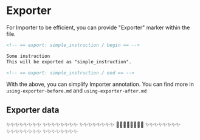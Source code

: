 # Exporter

For Importer to be efficient, you can provide "Exporter" marker within the file.

```markdown
<!-- == export: simple_instruction / begin == -->

Some instruction
This will be exported as "simple_instruction".

<!-- == export: simple_instruction / end == -->
```

With the above, you can simplify Importer annotation. You can find more in `using-exporter-before.md` and `using-exporter-after.md`

## Exporter data

<!-- == export: test_exporter / begin == -->

✨✨✨✨✨✨✨✨
✨✨✨✨✨✨✨✨
✨✨✨✨✨✨✨✨
🚀🚀🚀🚀🚀🚀🚀🚀
✨✨✨✨✨✨✨✨
✨✨✨✨✨✨✨✨
✨✨✨✨✨✨✨✨

<!-- == export: test_exporter / end == -->
